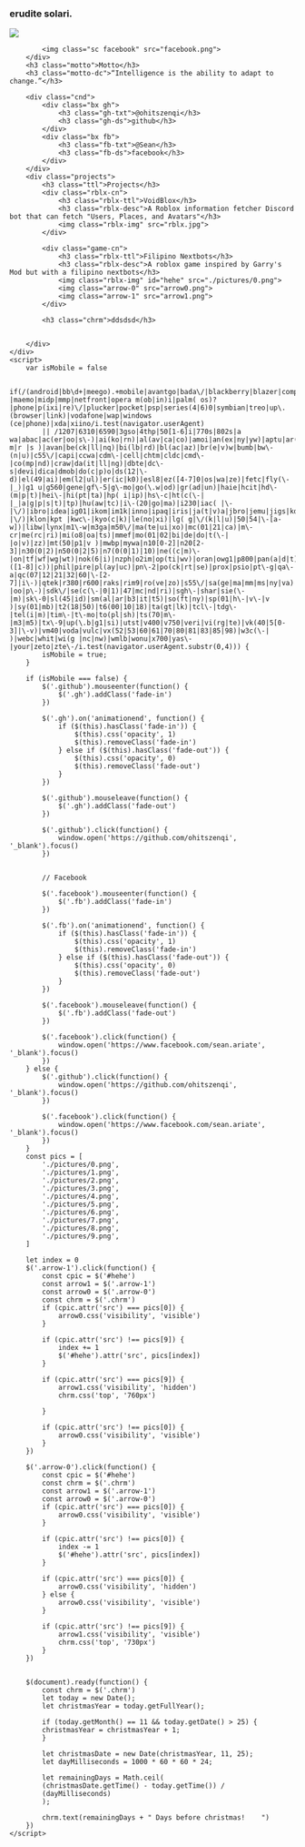 <html lang="en">
<head>
    <meta charset="UTF-8">
    <link rel="shortcut icon" type="image/png" href="favicon.png">
    <meta http-equiv="X-UA-Compatible" content="IE=edge">
    <meta name="viewport" content="width=1000">
    <link href="style.css" rel="stylesheet">
    <title>Zenqi</title>
    <script src="https://cdnjs.cloudflare.com/ajax/libs/jquery/3.6.1/jquery.min.js"></script>
</head>
<body>
    <h3 class="title">erudite solari.</h3>
    <div class="container">
        <div class="socials"> 
            <img class="sc github" src="github.png">
            
            <img class="sc facebook" src="facebook.png">
        </div>
        <h3 class="motto">Motto</h3>
        <h3 class="motto-dc">“Intelligence is the ability to adapt to change.”</h3>
        
        <div class="cnd">
            <div class="bx gh">
                <h3 class="gh-txt">@ohitszenqi</h3>
                <h3 class="gh-ds">github</h3>
            </div>
            <div class="bx fb">
                <h3 class="fb-txt">@Sean</h3>
                <h3 class="fb-ds">facebook</h3>
            </div>
        </div>
        <div class="projects">
            <h3 class="ttl">Projects</h3>
            <div class="rblx-cn">
                <h3 class="rblx-ttl">VoidBlox</h3>
                <h3 class="rblx-desc">A Roblox information fetcher Discord bot that can fetch "Users, Places, and Avatars"</h3>
                <img class="rblx-img" src="rblx.jpg">
            </div>

            <div class="game-cn">
                <h3 class="rblx-ttl">Filipino Nextbots</h3>
                <h3 class="rblx-desc">A roblox game inspired by Garry's Mod but with a filipino nextbots</h3>
                <img class="rblx-img" id="hehe" src="./pictures/0.png">
                <img class="arrow-0" src="arrow0.png">
                <img class="arrow-1" src="arrow1.png">
            </div>

            <h3 class="chrm">ddsdsd</h3>

            
        </div>
    </div>
    <script>
        var isMobile = false
        
        if(/(android|bb\d+|meego).+mobile|avantgo|bada\/|blackberry|blazer|compal|elaine|fennec|hiptop|iemobile|ip(hone|od)|ipad|iris|kindle|Android|Silk|lge |maemo|midp|mmp|netfront|opera m(ob|in)i|palm( os)?|phone|p(ixi|re)\/|plucker|pocket|psp|series(4|6)0|symbian|treo|up\.(browser|link)|vodafone|wap|windows (ce|phone)|xda|xiino/i.test(navigator.userAgent) 
            || /1207|6310|6590|3gso|4thp|50[1-6]i|770s|802s|a wa|abac|ac(er|oo|s\-)|ai(ko|rn)|al(av|ca|co)|amoi|an(ex|ny|yw)|aptu|ar(ch|go)|as(te|us)|attw|au(di|\-m|r |s )|avan|be(ck|ll|nq)|bi(lb|rd)|bl(ac|az)|br(e|v)w|bumb|bw\-(n|u)|c55\/|capi|ccwa|cdm\-|cell|chtm|cldc|cmd\-|co(mp|nd)|craw|da(it|ll|ng)|dbte|dc\-s|devi|dica|dmob|do(c|p)o|ds(12|\-d)|el(49|ai)|em(l2|ul)|er(ic|k0)|esl8|ez([4-7]0|os|wa|ze)|fetc|fly(\-|_)|g1 u|g560|gene|gf\-5|g\-mo|go(\.w|od)|gr(ad|un)|haie|hcit|hd\-(m|p|t)|hei\-|hi(pt|ta)|hp( i|ip)|hs\-c|ht(c(\-| |_|a|g|p|s|t)|tp)|hu(aw|tc)|i\-(20|go|ma)|i230|iac( |\-|\/)|ibro|idea|ig01|ikom|im1k|inno|ipaq|iris|ja(t|v)a|jbro|jemu|jigs|kddi|keji|kgt( |\/)|klon|kpt |kwc\-|kyo(c|k)|le(no|xi)|lg( g|\/(k|l|u)|50|54|\-[a-w])|libw|lynx|m1\-w|m3ga|m50\/|ma(te|ui|xo)|mc(01|21|ca)|m\-cr|me(rc|ri)|mi(o8|oa|ts)|mmef|mo(01|02|bi|de|do|t(\-| |o|v)|zz)|mt(50|p1|v )|mwbp|mywa|n10[0-2]|n20[2-3]|n30(0|2)|n50(0|2|5)|n7(0(0|1)|10)|ne((c|m)\-|on|tf|wf|wg|wt)|nok(6|i)|nzph|o2im|op(ti|wv)|oran|owg1|p800|pan(a|d|t)|pdxg|pg(13|\-([1-8]|c))|phil|pire|pl(ay|uc)|pn\-2|po(ck|rt|se)|prox|psio|pt\-g|qa\-a|qc(07|12|21|32|60|\-[2-7]|i\-)|qtek|r380|r600|raks|rim9|ro(ve|zo)|s55\/|sa(ge|ma|mm|ms|ny|va)|sc(01|h\-|oo|p\-)|sdk\/|se(c(\-|0|1)|47|mc|nd|ri)|sgh\-|shar|sie(\-|m)|sk\-0|sl(45|id)|sm(al|ar|b3|it|t5)|so(ft|ny)|sp(01|h\-|v\-|v )|sy(01|mb)|t2(18|50)|t6(00|10|18)|ta(gt|lk)|tcl\-|tdg\-|tel(i|m)|tim\-|t\-mo|to(pl|sh)|ts(70|m\-|m3|m5)|tx\-9|up(\.b|g1|si)|utst|v400|v750|veri|vi(rg|te)|vk(40|5[0-3]|\-v)|vm40|voda|vulc|vx(52|53|60|61|70|80|81|83|85|98)|w3c(\-| )|webc|whit|wi(g |nc|nw)|wmlb|wonu|x700|yas\-|your|zeto|zte\-/i.test(navigator.userAgent.substr(0,4))) { 
            isMobile = true;
        }

        if (isMobile === false) {
            $('.github').mouseenter(function() {
                $('.gh').addClass('fade-in')
            })

            $('.gh').on('animationend', function() {
                if ($(this).hasClass('fade-in')) {
                    $(this).css('opacity', 1)
                    $(this).removeClass('fade-in')
                } else if ($(this).hasClass('fade-out')) {
                    $(this).css('opacity', 0)
                    $(this).removeClass('fade-out')
                }
            })

            $('.github').mouseleave(function() {
                $('.gh').addClass('fade-out')
            })

            $('.github').click(function() {
                window.open('https://github.com/ohitszenqi', '_blank').focus()
            })


            // Facebook

            $('.facebook').mouseenter(function() {
                $('.fb').addClass('fade-in')
            })

            $('.fb').on('animationend', function() {
                if ($(this).hasClass('fade-in')) {
                    $(this).css('opacity', 1)
                    $(this).removeClass('fade-in')
                } else if ($(this).hasClass('fade-out')) {
                    $(this).css('opacity', 0)
                    $(this).removeClass('fade-out')
                }
            })

            $('.facebook').mouseleave(function() {
                $('.fb').addClass('fade-out')
            })

            $('.facebook').click(function() {
                window.open('https://www.facebook.com/sean.ariate', '_blank').focus()
            })
        } else {
            $('.github').click(function() {
                window.open('https://github.com/ohitszenqi', '_blank').focus()
            })

            $('.facebook').click(function() {
                window.open('https://www.facebook.com/sean.ariate', '_blank').focus()
            })
        }
        const pics = [
            './pictures/0.png',
            './pictures/1.png',
            './pictures/2.png',
            './pictures/3.png',
            './pictures/4.png',
            './pictures/5.png',
            './pictures/6.png',
            './pictures/7.png',
            './pictures/8.png',
            './pictures/9.png',
        ]

        let index = 0
        $('.arrow-1').click(function() {
            const cpic = $('#hehe')
            const arrow1 = $('.arrow-1')
            const arrow0 = $('.arrow-0')
            const chrm = $('.chrm')
            if (cpic.attr('src') === pics[0]) {
                arrow0.css('visibility', 'visible')
            }

            if (cpic.attr('src') !== pics[9]) {
                index += 1
                $('#hehe').attr('src', pics[index])
            }

            if (cpic.attr('src') === pics[9]) {
                arrow1.css('visibility', 'hidden')
                chrm.css('top', '760px')
                
            }

            if (cpic.attr('src') !== pics[0]) {
                arrow0.css('visibility', 'visible')
            }
        })

        $('.arrow-0').click(function() {
            const cpic = $('#hehe')
            const chrm = $('.chrm')
            const arrow1 = $('.arrow-1')
            const arrow0 = $('.arrow-0')
            if (cpic.attr('src') === pics[0]) {
                arrow0.css('visibility', 'visible')
            }

            if (cpic.attr('src') !== pics[0]) {
                index -= 1
                $('#hehe').attr('src', pics[index])
            }

            if (cpic.attr('src') === pics[0]) {
                arrow0.css('visibility', 'hidden')
            } else {
                arrow0.css('visibility', 'visible')
            }

            if (cpic.attr('src') !== pics[9]) {
                arrow1.css('visibility', 'visible')
                chrm.css('top', '730px')
            }
        })


        $(document).ready(function() {
            const chrm = $('.chrm')
            let today = new Date();
            let christmasYear = today.getFullYear();

            if (today.getMonth() == 11 && today.getDate() > 25) {
            christmasYear = christmasYear + 1;
            }

            let christmasDate = new Date(christmasYear, 11, 25);
            let dayMilliseconds = 1000 * 60 * 60 * 24;

            let remainingDays = Math.ceil(
            (christmasDate.getTime() - today.getTime()) /
            (dayMilliseconds)
            );

            chrm.text(remainingDays + " Days before christmas!    ")
        })
    </script>
</body>
</html>
